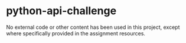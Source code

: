 # python-api-challenge
No external code or other content has been used in this project, except where specifically provided in the assignment resources.
